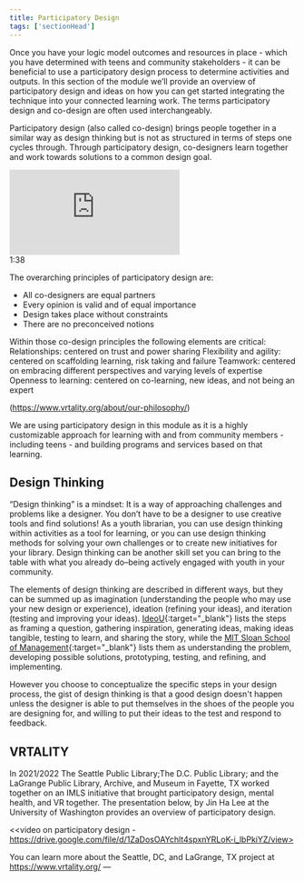 ```yaml
---
title: Participatory Design
tags: ['sectionHead']
---
```


Once you have your logic model outcomes and resources in place - which you have determined with teens and community stakeholders - it can be beneficial to use a participatory design process to determine activities and outputs.  In this section of the module we’ll provide an overview of participatory design and ideas on how you can get started integrating the technique into your connected learning work. The terms participatory design and co-design are often used interchangeably.

Participatory design (also called co-design) brings people together in a similar way as design thinking but is not as structured in terms of steps one cycles through.  Through participatory design, co-designers learn together and work towards solutions to a common design goal.

<div class="callout videos" markdown="1">
<iframe src="https://www.youtube.com/embed/CyT3xDRunRM" frameborder="0" allow="autoplay; encrypted-media" allowfullscreen></iframe>
<div class="videotime">1:38</div></div>

The overarching principles of participatory design are:
- All co-designers are equal partners
- Every opinion is valid and of equal importance
- Design takes place without constraints
- There are no preconceived notions

Within those co-design principles the following elements are critical:
Relationships: centered on trust and power sharing 
Flexibility and agility: centered on scaffolding learning, risk taking and failure
Teamwork: centered on embracing different perspectives and varying levels of expertise
Openness to learning: centered on co-learning, new ideas, and not being an expert

(https://www.vrtality.org/about/our-philosophy/)

We are using participatory design in this module as it is a highly customizable approach for learning with and from community members - including teens - and building programs and services based on that learning.

## Design Thinking
“Design thinking” is a mindset: It is a way of approaching challenges and problems like a designer. You don’t have to be a designer to use creative tools and find solutions! As a youth librarian, you can use design thinking within activities as a tool for learning, or you can use design thinking methods for solving your own challenges or to create new initiatives for your library. Design thinking can be another skill set you can bring to the table with what you already do–being actively engaged with youth in your community.

The elements of design thinking are described in different ways, but they can be summed up as imagination (understanding the people who may use your new design or experience), ideation (refining your ideas), and iteration (testing and improving your ideas). [IdeoU](https://www.ideou.com/blogs/inspiration/what-is-design-thinking){:target="_blank"} lists the steps as framing a question, gathering inspiration, generating ideas, making ideas tangible, testing to learn, and sharing the story, while the [MIT Sloan School of Management](https://mitsloan.mit.edu/ideas-made-to-matter/design-thinking-explained){:target="_blank"} lists them as understanding the problem, developing possible solutions, prototyping, testing, and refining, and implementing. 

However you choose to conceptualize the specific steps in your design process, the gist of design thinking is that a good design doesn't happen unless the designer is able to put themselves in the shoes of the people you are designing for, and willing to put their ideas to the test and respond to feedback.

## VRTALITY

In 2021/2022 The Seattle Public Library;The D.C. Public Library; and the LaGrange Public Library, Archive, and Museum in Fayette, TX worked together on an IMLS initiative that brought participatory design, mental health, and VR together.  The presentation below, by Jin Ha Lee at the University of Washington provides an overview of participatory design.  

<<video on participatory design - https://drive.google.com/file/d/1ZaDosOAYchlt4spxnYRLoK-i_lbPkiYZ/view>

You can learn more about the Seattle, DC, and LaGrange, TX project at https://www.vrtality.org/
—

